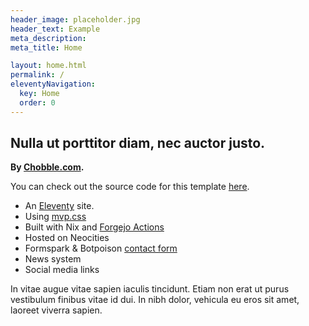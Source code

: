 ```yaml
---
header_image: placeholder.jpg
header_text: Example
meta_description:
meta_title: Home

layout: home.html
permalink: /
eleventyNavigation:
  key: Home
  order: 0
---
```


## Nulla ut porttitor diam, nec auctor justo.

**By [Chobble.com](https://chobble.com).**

You can check out the source code for this template [here](https://git.chobble.com/chobble/three-column-layout-site).

- An [Eleventy](https://git.chobble.com/chobble/three-column-layout-site/src/branch/main/.eleventy.js) site.
- Using [mvp.css](https://git.chobble.com/chobble/three-column-layout-site/src/branch/main/src/_scss/mvp.scss)
- Built with Nix and [Forgejo Actions](https://git.chobble.com/chobble/three-column-layout-site/src/branch/main/.forgejo/workflows/neocities.yaml)
- Hosted on Neocities
- Formspark & Botpoison [contact form](https://git.chobble.com/chobble/three-column-layout-site/src/branch/main/src/_includes/contact-form.html)
- News system
- Social media links

In vitae augue vitae sapien iaculis tincidunt. Etiam non erat ut purus vestibulum finibus vitae id dui. In nibh dolor, vehicula eu eros sit amet, laoreet viverra sapien.
